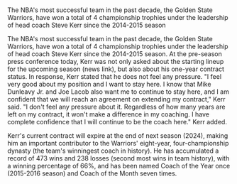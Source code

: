 # 
The NBA's most successful team in the past decade, the Golden State Warriors, have won a total of 4 championship trophies under the leadership of head coach Steve Kerr since the 2014-2015 season 
 
The NBA's most successful team in the past decade, the Golden State Warriors, have won a total of 4 championship trophies under the leadership of head coach Steve Kerr since the 2014-2015 season. At the pre-season press conference today, Kerr was not only asked about the starting lineup for the upcoming season (news link), but also about his one-year contract status. In response, Kerr stated that he does not feel any pressure. "I feel very good about my position and I want to stay here. I know that Mike Dunleavy Jr. and Joe Lacob also want me to continue to stay here, and I am confident that we will reach an agreement on extending my contract," Kerr said. "I don't feel any pressure about it. Regardless of how many years are left on my contract, it won't make a difference in my coaching. I have complete confidence that I will continue to be the coach here." Kerr added.

Kerr's current contract will expire at the end of next season (2024), making him an important contributor to the Warriors' eight-year, four-championship dynasty (the team's winningest coach in history). He has accumulated a record of 473 wins and 238 losses (second most wins in team history), with a winning percentage of 66%, and has been named Coach of the Year once (2015-2016 season) and Coach of the Month seven times.